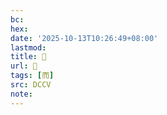```yaml
---
bc:
hex:
date: '2025-10-13T10:26:49+08:00'
lastmod:
title: 􁑋
url: 􁑋
tags: [而]
src: DCCV
note:
---
```

